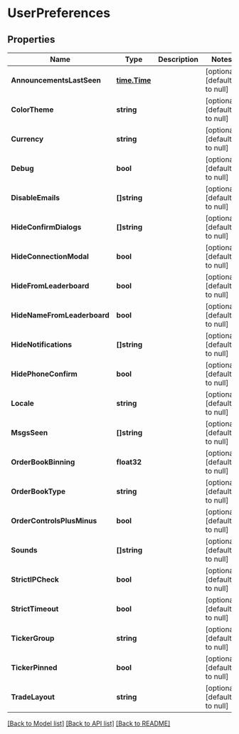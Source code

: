 # UserPreferences

## Properties
Name | Type | Description | Notes
------------ | ------------- | ------------- | -------------
**AnnouncementsLastSeen** | [**time.Time**](time.Time.md) |  | [optional] [default to null]
**ColorTheme** | **string** |  | [optional] [default to null]
**Currency** | **string** |  | [optional] [default to null]
**Debug** | **bool** |  | [optional] [default to null]
**DisableEmails** | **[]string** |  | [optional] [default to null]
**HideConfirmDialogs** | **[]string** |  | [optional] [default to null]
**HideConnectionModal** | **bool** |  | [optional] [default to null]
**HideFromLeaderboard** | **bool** |  | [optional] [default to null]
**HideNameFromLeaderboard** | **bool** |  | [optional] [default to null]
**HideNotifications** | **[]string** |  | [optional] [default to null]
**HidePhoneConfirm** | **bool** |  | [optional] [default to null]
**Locale** | **string** |  | [optional] [default to null]
**MsgsSeen** | **[]string** |  | [optional] [default to null]
**OrderBookBinning** | **float32** |  | [optional] [default to null]
**OrderBookType** | **string** |  | [optional] [default to null]
**OrderControlsPlusMinus** | **bool** |  | [optional] [default to null]
**Sounds** | **[]string** |  | [optional] [default to null]
**StrictIPCheck** | **bool** |  | [optional] [default to null]
**StrictTimeout** | **bool** |  | [optional] [default to null]
**TickerGroup** | **string** |  | [optional] [default to null]
**TickerPinned** | **bool** |  | [optional] [default to null]
**TradeLayout** | **string** |  | [optional] [default to null]

[[Back to Model list]](../README.md#documentation-for-models) [[Back to API list]](../README.md#documentation-for-api-endpoints) [[Back to README]](../README.md)


